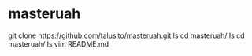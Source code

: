 # masteruah
git clone https://github.com/talusito/masteruah.git
ls
cd masteruah/
ls
cd masteruah/
ls
vim README.md
